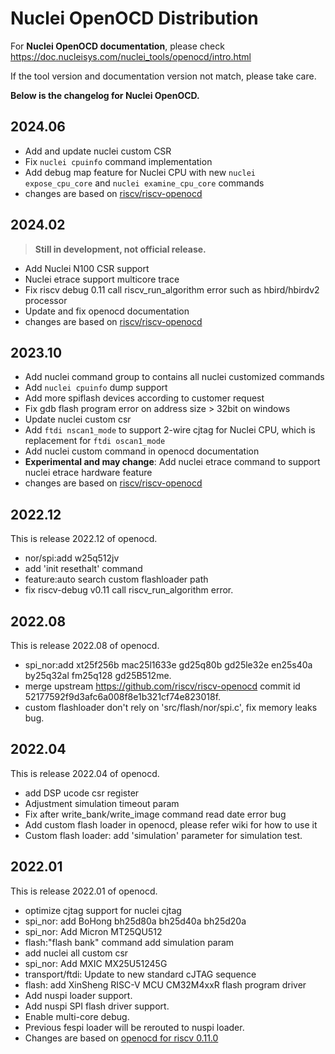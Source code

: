 # Nuclei OpenOCD Distribution

For **Nuclei OpenOCD documentation**, please check https://doc.nucleisys.com/nuclei_tools/openocd/intro.html

If the tool version and documentation version not match, please take care.

**Below is the changelog for Nuclei OpenOCD.**

## 2024.06

* Add and update nuclei custom CSR
* Fix `nuclei cpuinfo` command implementation
* Add debug map feature for Nuclei CPU with new `nuclei expose_cpu_core` and `nuclei examine_cpu_core` commands
* changes are based on [riscv/riscv-openocd](https://github.com/riscv/riscv-openocd/commit/52177592)

## 2024.02

> **Still in development, not official release.**

* Add Nuclei N100 CSR support
* Nuclei etrace support multicore trace
* Fix riscv debug 0.11 call riscv_run_algorithm error such as hbird/hbirdv2 processor
* Update and fix openocd documentation
* changes are based on [riscv/riscv-openocd](https://github.com/riscv/riscv-openocd/commit/52177592)

## 2023.10

* Add nuclei command group to contains all nuclei customized commands
* Add `nuclei cpuinfo` dump support
* Add more spiflash devices according to customer request
* Fix gdb flash program error on address size > 32bit on windows
* Update nuclei custom csr
* Add `ftdi nscan1_mode` to support 2-wire cjtag for Nuclei CPU, which is replacement for `ftdi oscan1_mode`
* Add nuclei custom command in openocd documentation
* **Experimental and may change**: Add nuclei etrace command to support nuclei etrace hardware feature
* changes are based on [riscv/riscv-openocd](https://github.com/riscv/riscv-openocd/commit/52177592)

## 2022.12

This is release 2022.12 of openocd.

* nor/spi:add w25q512jv
* add 'init resethalt' command
* feature:auto search custom flashloader path
* fix riscv-debug v0.11 call riscv_run_algorithm error.


## 2022.08

This is release 2022.08 of openocd.

* spi_nor:add xt25f256b mac25l1633e gd25q80b gd25le32e en25s40a by25q32al fm25q128 gd25B512me.
* merge upstream https://github.com/riscv/riscv-openocd commit id 52177592f9d3afc6a008f8e1b321cf74e823018f.
* custom flashloader don't rely on 'src/flash/nor/spi.c', fix memory leaks bug.


## 2022.04

This is release 2022.04 of openocd.

* add DSP ucode csr register
* Adjustment simulation timeout param
* Fix after write_bank/write_image command read date error bug
* Add custom flash loader in openocd, please refer wiki for how to use it
* Custom flash loader: add 'simulation' parameter for simulation test.


## 2022.01

This is release 2022.01 of openocd.

* optimize cjtag support for nuclei cjtag
* spi_nor: add BoHong bh25d80a bh25d40a bh25d20a
* spi_nor: Add Micron MT25QU512
* flash:"flash bank" command add simulation param
* add nuclei all custom csr
* spi_nor: Add MXIC MX25U51245G
* transport/ftdi: Update to new standard cJTAG sequence
* flash: add XinSheng RISC-V MCU CM32M4xxR flash program driver
* Add nuspi loader support.
* Add nuspi SPI flash driver support.
* Enable multi-core debug.
* Previous fespi loader will be rerouted to nuspi loader.
* Changes are based on [openocd for riscv 0.11.0](https://github.com/riscv/riscv-openocd/commit/6edf98db7f98c5e24bc51cf98419bdf5bbc530e6)
